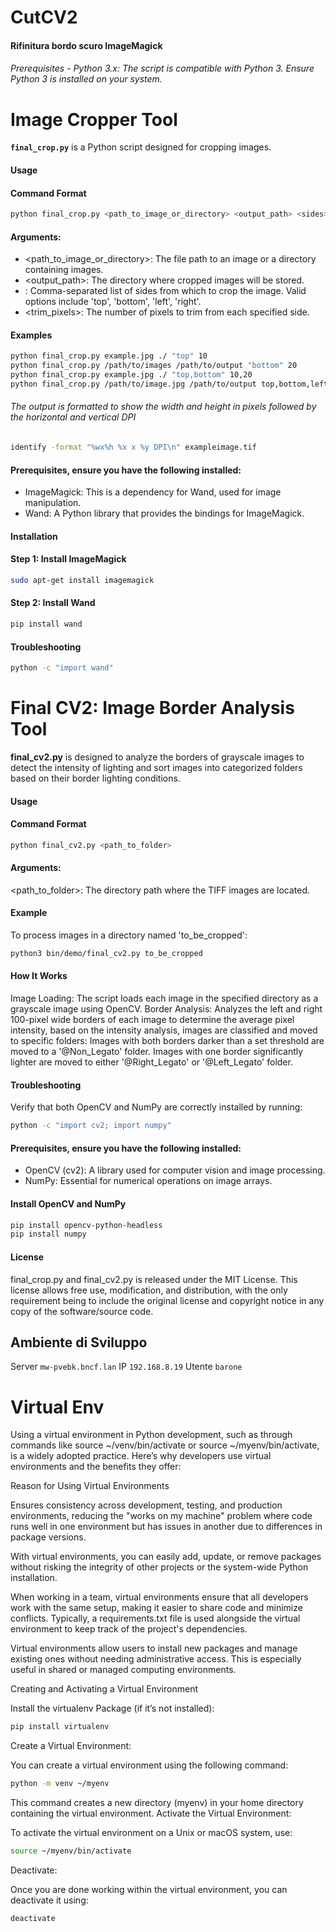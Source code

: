 # CutCV2

#### Rifinitura bordo scuro ImageMagick

###### Prerequisites - Python 3.x: The script is compatible with Python 3. Ensure Python 3 is installed on your system.

# Image Cropper Tool
**`final_crop.py`** is a Python script designed for cropping images.




#### Usage
#### Command Format

``` bash
python final_crop.py <path_to_image_or_directory> <output_path> <sides> <trim_pixels>
```



#### Arguments:

- <path_to_image_or_directory>: The file path to an image or a directory containing images.
- <output_path>: The directory where cropped images will be stored.
- <sides>: Comma-separated list of sides from which to crop the image. Valid options include 'top', 'bottom', 'left', 'right'.
- <trim_pixels>: The number of pixels to trim from each specified side.

#### Examples

``` bash
python final_crop.py example.jpg ./ "top" 10
python final_crop.py /path/to/images /path/to/output "bottom" 20
python final_crop.py example.jpg ./ "top,bottom" 10,20
python final_crop.py /path/to/image.jpg /path/to/output top,bottom,left,right 10,15,5,20

```

###### The output is formatted to show the width and height in pixels followed by the horizontal and vertical DPI
``` bash
identify -format "%wx%h %x x %y DPI\n" exampleimage.tif
``` 

#### Prerequisites, ensure you have the following installed:

- ImageMagick: This is a dependency for Wand, used for image manipulation.
- Wand: A Python library that provides the bindings for ImageMagick.

#### Installation

#### Step 1: Install ImageMagick

``` bash
sudo apt-get install imagemagick
```

#### Step 2: Install Wand
``` bash
pip install wand
```

#### Troubleshooting

``` bash
python -c "import wand"
```

# Final CV2: Image Border Analysis Tool

**final_cv2.py** is designed to analyze the borders of grayscale images to detect the intensity of lighting and sort images into categorized folders based on their border lighting conditions.


#### Usage
#### Command Format
``` bash
python final_cv2.py <path_to_folder>
```

#### Arguments:
<path_to_folder>: The directory path where the TIFF images are located.

#### Example
To process images in a directory named 'to_be_cropped':
``` bash
python3 bin/demo/final_cv2.py to_be_cropped
```

#### How It Works
Image Loading: The script loads each image in the specified directory as a grayscale image using OpenCV.
Border Analysis: Analyzes the left and right 100-pixel wide borders of each image to determine the average pixel intensity, based on the intensity analysis, images are classified and moved to specific folders:
Images with both borders darker than a set threshold are moved to a '@Non_Legato' folder.
Images with one border significantly lighter are moved to either '@Right_Legato' or '@Left_Legato' folder.


#### Troubleshooting
Verify that both OpenCV and NumPy are correctly installed by running:
``` bash
python -c "import cv2; import numpy"
```

#### Prerequisites, ensure you have the following installed:

- OpenCV (cv2): A library used for computer vision and image processing.
- NumPy: Essential for numerical operations on image arrays.


#### Install OpenCV and NumPy

``` bash
pip install opencv-python-headless
pip install numpy
```

#### License
final_crop.py and final_cv2.py is released under the MIT License. This license allows free use, modification, and distribution, with the only requirement being to include the original license and copyright notice in any copy of the software/source code.



## Ambiente di Sviluppo

Server `mw-pvebk.bncf.lan` IP `192.168.8.19` Utente `barone`

# Virtual Env

Using a virtual environment in Python development, such as through commands like source ~/venv/bin/activate or source ~/myenv/bin/activate, is a widely adopted practice. Here’s why developers use virtual environments and the benefits they offer:

Reason for Using Virtual Environments

Ensures consistency across development, testing, and production environments, reducing the "works on my machine" problem where code runs well in one environment but has issues in another due to differences in package versions.

With virtual environments, you can easily add, update, or remove packages without risking the integrity of other projects or the system-wide Python installation.

When working in a team, virtual environments ensure that all developers work with the same setup, making it easier to share code and minimize conflicts. Typically, a requirements.txt file is used alongside the virtual environment to keep track of the project's dependencies.

Virtual environments allow users to install new packages and manage existing ones without needing administrative access. This is especially useful in shared or managed computing environments.

Creating and Activating a Virtual Environment


Install the virtualenv Package (if it’s not installed):

``` bash
pip install virtualenv
```
Create a Virtual Environment:

You can create a virtual environment using the following command:
``` bash
python -m venv ~/myenv
```
This command creates a new directory (myenv) in your home directory containing the virtual environment.
Activate the Virtual Environment:

To activate the virtual environment on a Unix or macOS system, use:
``` bash
source ~/myenv/bin/activate
```

Deactivate:

Once you are done working within the virtual environment, you can deactivate it using:
``` bash
deactivate
```
